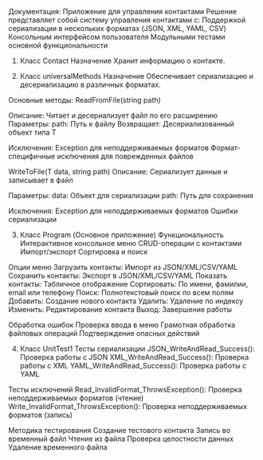 Документация: Приложение для управления контактами
Решение представляет собой систему управления контактами с:
    Поддержкой сериализации в нескольких форматах (JSON, XML, YAML, CSV)
    Консольным интерфейсом пользователя
    Модульными тестами основной функциональности

1. Класс Contact
Назначение
    Хранит информацию о контакте.

2. Класс universalMethods
Назначение
    Обеспечивает сериализацию и десериализацию в различных форматах.

Основные методы:
ReadFromFile<T>(string path)

Описание: Читает и десериализует файл по его расширению
Параметры:
    path: Путь к файлу
Возвращает: Десериализованный объект типа T

Исключения:
    Exception для неподдерживаемых форматов
    Формат-специфичные исключения для поврежденных файлов

WriteToFile<T>(T data, string path)
Описание: Сериализует данные и записывает в файл

Параметры:
    data: Объект для сериализации
    path: Путь для сохранения

Исключения:
    Exception для неподдерживаемых форматов
    Ошибки сериализации

3. Класс Program (Основное приложение)
Функциональность
    Интерактивное консольное меню
    CRUD-операции с контактами
    Импорт/экспорт
    Сортировка и поиск

Опции меню
    Загрузить контакты: Импорт из JSON/XML/CSV/YAML
    Сохранить контакты: Экспорт в JSON/XML/CSV/YAML
    Показать контакты: Табличное отображение
    Сортировать: По имени, фамилии, email или телефону
    Поиск: Полнотекстовый поиск по всем полям
    Добавить: Создание нового контакта
    Удалить: Удаление по индексу
    Изменить: Редактирование контакта
    Выход: Завершение работы

Обработка ошибок
    Проверка ввода в меню
    Грамотная обработка файловых операций
    Подтверждение опасных действий

4. Класс UnitTest1
Тесты сериализации
    JSON_WriteAndRead_Success(): Проверка работы с JSON
    XML_WriteAndRead_Success(): Проверка работы с XML
    YAML_WriteAndRead_Success(): Проверка работы с YAML

Тесты исключений
    Read_InvalidFormat_ThrowsException(): Проверка неподдерживаемых форматов (чтение)
    Write_InvalidFormat_ThrowsException(): Проверка неподдерживаемых форматов (запись)

Методика тестирования
    Создание тестового контакта
    Запись во временный файл
    Чтение из файла
    Проверка целостности данных
    Удаление временного файла
